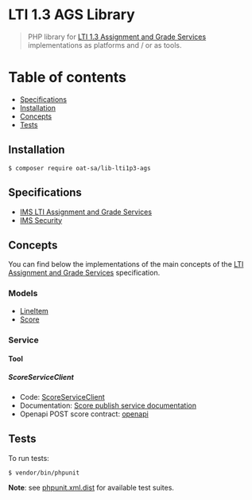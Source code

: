 # LTI 1.3 AGS Library

> PHP library for [LTI 1.3 Assignment and Grade Services](https://www.imsglobal.org/spec/lti-ags/v2p0) implementations as platforms and / or as tools.

# Table of contents

- [Specifications](#specifications)
- [Installation](#installation)
- [Concepts](#concepts)
- [Tests](#tests)

## Installation

```console
$ composer require oat-sa/lib-lti1p3-ags
```

## Specifications

- [IMS LTI Assignment and Grade Services](https://www.imsglobal.org/spec/lti-ags/v2p0)
- [IMS Security](https://www.imsglobal.org/spec/security/v1p0)

## Concepts

You can find below the implementations of the main concepts of the [LTI Assignment and Grade Services](https://www.imsglobal.org/spec/lti-ags/v2p0) specification.

###  Models

- [LineItem](src/Model/LineItem/LineItem.php)
- [Score](src/Model/Score/Score.php)

### Service

#### Tool

##### ScoreServiceClient
- Code: [ScoreServiceClient](src/Service/Score/Client/ScoreServiceClient.php)
- Documentation: [Score publish service documentation ](https://www.imsglobal.org/spec/lti-ags/v2p0#score-publish-service)
- Openapi POST score contract: [openapi](https://www.imsglobal.org/spec/lti-ags/v2p0/openapi/#/default/Scores.POST)

## Tests

To run tests:

```console
$ vendor/bin/phpunit
```
**Note**: see [phpunit.xml.dist](phpunit.xml.dist) for available test suites.
